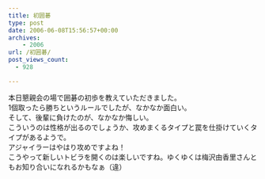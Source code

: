 ```yaml
---
title: 初囲碁
type: post
date: 2006-06-08T15:56:57+00:00
archives:
    - 2006
url: /初囲碁/
post_views_count:
  - 928

---
```

本日懇親会の場で囲碁の初歩を教えていただきました。  
1個取ったら勝ちというルールでしたが、なかなか面白い。  
そして、後輩に負けたのが、なかなか悔しい。  
こういうのは性格が出るのでしょうか、攻めまくるタイプと罠を仕掛けていくタイプがあるようで。  
アジャイラーはやはり攻めですよね！  
こうやって新しいトビラを開くのは楽しいですね。ゆくゆくは梅沢由香里さんともお知り合いになれるかもなぁ（違）